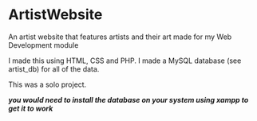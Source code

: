 # ArtistWebsite
An artist website that features artists and their art made for my Web Development module

I made this using HTML, CSS and PHP. I made a MySQL database (see artist_db) for all of the data.

This was a solo project.

***you would need to install the database on your system using xampp to get it to work***